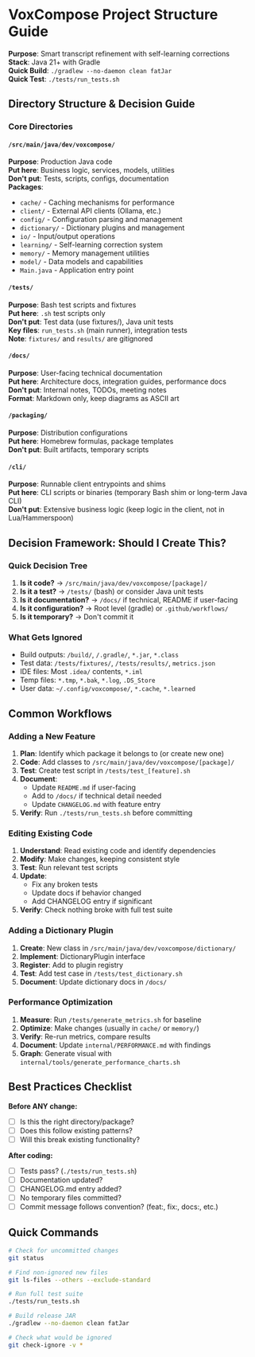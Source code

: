 # VoxCompose Project Structure Guide

**Purpose**: Smart transcript refinement with self-learning corrections  
**Stack**: Java 21+ with Gradle  
**Quick Build**: `./gradlew --no-daemon clean fatJar`  
**Quick Test**: `./tests/run_tests.sh`

## Directory Structure & Decision Guide

### Core Directories

#### `/src/main/java/dev/voxcompose/`
**Purpose**: Production Java code  
**Put here**: Business logic, services, models, utilities  
**Don't put**: Tests, scripts, configs, documentation  
**Packages**:
- `cache/` - Caching mechanisms for performance
- `client/` - External API clients (Ollama, etc.)
- `config/` - Configuration parsing and management
- `dictionary/` - Dictionary plugins and management
- `io/` - Input/output operations
- `learning/` - Self-learning correction system
- `memory/` - Memory management utilities
- `model/` - Data models and capabilities
- `Main.java` - Application entry point

#### `/tests/`
**Purpose**: Bash test scripts and fixtures  
**Put here**: `.sh` test scripts only  
**Don't put**: Test data (use fixtures/), Java unit tests  
**Key files**: `run_tests.sh` (main runner), integration tests  
**Note**: `fixtures/` and `results/` are gitignored

#### `/docs/`
**Purpose**: User-facing technical documentation  
**Put here**: Architecture docs, integration guides, performance docs  
**Don't put**: Internal notes, TODOs, meeting notes  
**Format**: Markdown only, keep diagrams as ASCII art

#### `/packaging/`
**Purpose**: Distribution configurations  
**Put here**: Homebrew formulas, package templates  
**Don't put**: Built artifacts, temporary scripts

#### `/cli/`
**Purpose**: Runnable client entrypoints and shims  
**Put here**: CLI scripts or binaries (temporary Bash shim or long-term Java CLI)  
**Don't put**: Extensive business logic (keep logic in the client, not in Lua/Hammerspoon)

## Decision Framework: Should I Create This?

### Quick Decision Tree
1. **Is it code?** → `/src/main/java/dev/voxcompose/[package]/`
2. **Is it a test?** → `/tests/` (bash) or consider Java unit tests
3. **Is it documentation?** → `/docs/` if technical, README if user-facing
4. **Is it configuration?** → Root level (gradle) or `.github/workflows/`
5. **Is it temporary?** → Don't commit it

### What Gets Ignored
- Build outputs: `/build/`, `/.gradle/`, `*.jar`, `*.class`
- Test data: `/tests/fixtures/`, `/tests/results/`, `metrics.json`
- IDE files: Most `.idea/` contents, `*.iml`
- Temp files: `*.tmp`, `*.bak`, `*.log`, `.DS_Store`
- User data: `~/.config/voxcompose/`, `*.cache`, `*.learned`

## Common Workflows

### Adding a New Feature
1. **Plan**: Identify which package it belongs to (or create new one)
2. **Code**: Add classes to `/src/main/java/dev/voxcompose/[package]/`
3. **Test**: Create test script in `/tests/test_[feature].sh`
4. **Document**: 
   - Update `README.md` if user-facing
   - Add to `/docs/` if technical detail needed
   - Update `CHANGELOG.md` with feature entry
5. **Verify**: Run `./tests/run_tests.sh` before committing

### Editing Existing Code
1. **Understand**: Read existing code and identify dependencies
2. **Modify**: Make changes, keeping consistent style
3. **Test**: Run relevant test scripts
4. **Update**:
   - Fix any broken tests
   - Update docs if behavior changed
   - Add CHANGELOG entry if significant
5. **Verify**: Check nothing broke with full test suite

### Adding a Dictionary Plugin
1. **Create**: New class in `/src/main/java/dev/voxcompose/dictionary/`
2. **Implement**: DictionaryPlugin interface
3. **Register**: Add to plugin registry
4. **Test**: Add test case in `/tests/test_dictionary.sh`
5. **Document**: Update dictionary docs in `/docs/`

### Performance Optimization
1. **Measure**: Run `/tests/generate_metrics.sh` for baseline
2. **Optimize**: Make changes (usually in `cache/` or `memory/`)
3. **Verify**: Re-run metrics, compare results
4. **Document**: Update `internal/PERFORMANCE.md` with findings
5. **Graph**: Generate visual with `internal/tools/generate_performance_charts.sh`

## Best Practices Checklist

**Before ANY change:**
- [ ] Is this the right directory/package?
- [ ] Does this follow existing patterns?
- [ ] Will this break existing functionality?

**After coding:**
- [ ] Tests pass? (`./tests/run_tests.sh`)
- [ ] Documentation updated?
- [ ] CHANGELOG.md entry added?
- [ ] No temporary files committed?
- [ ] Commit message follows convention? (feat:, fix:, docs:, etc.)

## Quick Commands

```bash
# Check for uncommitted changes
git status

# Find non-ignored new files
git ls-files --others --exclude-standard

# Run full test suite
./tests/run_tests.sh

# Build release JAR
./gradlew --no-daemon clean fatJar

# Check what would be ignored
git check-ignore -v *
```

